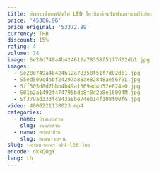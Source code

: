 ```yaml
---
title: อ่างอาบน้ำอะคริลิคไฟ LED โบว์สีดำด้านฟังก์ชั่นการนวดไร้เสียง
price: '45366.96'
price_original: '53372.89'
currency: THB
discount: 15%
rating: 4
volume: 74
image: Se28d749a4b424612a78358f51f7d02db1.jpg
images:
  - Se28d749a4b424612a78358f51f7d02db1.jpg
  - S5ed509cdabf24297a88ae82848ae5679L.jpg
  - Sff505d8d7bbb4b49a1369ad4b52e624eO.jpg
  - S01b2a1492f474795bdb8f0d2b8e16094M.jpg
  - Sf379ad333fc843a8be74eb14f108f00fG.jpg
video: 4000221138023.mp4
categories:
  - name: บ้านและสวน
    slug: านและสวน
  - name: ตกแต่งบ้าน
    slug: ตกแต-งบ-าน
slug: างอาบน-ำอะคร-คไฟ-led-โบว
encode: okkQOgY
lang: th
---
```

  
